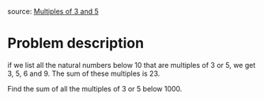 source: [Multiples of 3 and 5](https://projecteuler.net/problem=1)

# Problem description

if we list all the natural numbers below 10 that are multiples of 3 or 5, we get 3, 5, 6 and 9. The sum of these multiples is 23.

Find the sum of all the multiples of 3 or 5 below 1000.

